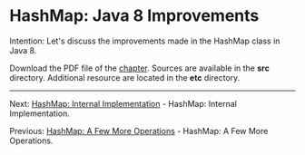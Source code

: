 # HashMap: Java 8 Improvements

Intention: Let's discuss the improvements made in the HashMap class in Java 8.

Download the PDF file of the [chapter](chapter_23.pdf). Sources are available in the <b>src</b> directory. 
Additional resource are located in the <b>etc</b> directory.

<hr>

Next: [HashMap: Internal Implementation](chapter_24.md "HashMap: Internal Implementation") - HashMap: Internal Implementation.

Previous: [HashMap: A Few More Operations](chapter_22.md "HashMap: A Few More Operations") - HashMap: A Few More Operations.